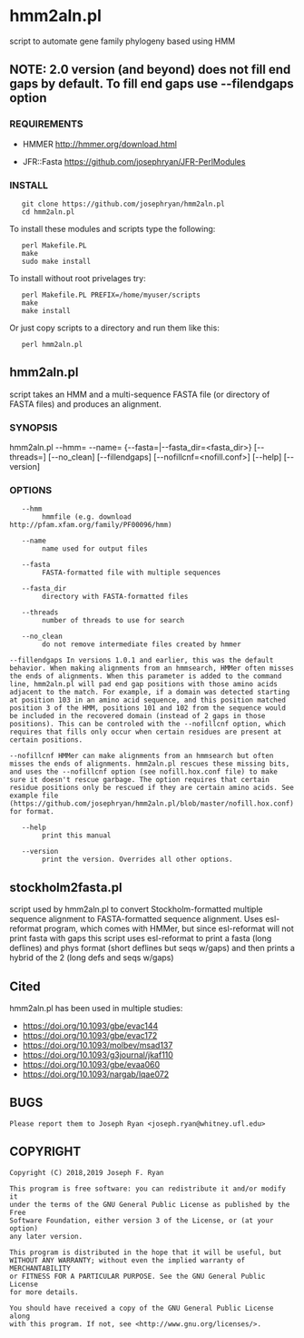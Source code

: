 # hmm2aln.pl
script to automate gene family phylogeny based using HMM

## NOTE: 2.0 version (and beyond) does not fill end gaps by default. To fill end gaps use --filendgaps option

### REQUIREMENTS

* HMMER
http://hmmer.org/download.html

* JFR::Fasta
https://github.com/josephryan/JFR-PerlModules

### INSTALL

```
   git clone https://github.com/josephryan/hmm2aln.pl
   cd hmm2aln.pl
```

To install these modules and scripts type the following:

```
   perl Makefile.PL
   make
   sudo make install
```
   
To install without root privelages try:

```
   perl Makefile.PL PREFIX=/home/myuser/scripts
   make
   make install
```

Or just copy scripts to a directory and run them like this:

```
   perl hmm2aln.pl
```

## hmm2aln.pl 

script takes an HMM and a multi-sequence FASTA file (or directory of FASTA files) and produces an alignment.

### SYNOPSIS

hmm2aln.pl --hmm=<hmmfile> --name=<name> {--fasta=<fasta>|--fasta_dir=<fasta_dir>} [--threads=<num>] [--no_clean] [--fillendgaps] [--nofillcnf=<nofill.conf>] [--help] [--version]

### OPTIONS

       --hmm
            hmmfile (e.g. download http://pfam.xfam.org/family/PF00096/hmm)

       --name
            name used for output files

       --fasta
            FASTA-formatted file with multiple sequences

       --fasta_dir
            directory with FASTA-formatted files

       --threads
            number of threads to use for search

       --no_clean
            do not remove intermediate files created by hmmer

    --fillendgaps In versions 1.0.1 and earlier, this was the default behavior. When making alignments from an hmmsearch, HMMer often misses the ends of alignments. When this parameter is added to the command line, hmm2aln.pl will pad end gap positions with those amino acids adjacent to the match. For example, if a domain was detected starting at position 103 in an amino acid sequence, and this position matched position 3 of the HMM, positions 101 and 102 from the sequence would be included in the recovered domain (instead of 2 gaps in those positions). This can be controled with the --nofillcnf option, which requires that fills only occur when certain residues are present at certain positions.

    --nofillcnf HMMer can make alignments from an hmmsearch but often misses the ends of alignments. hmm2aln.pl rescues these missing bits, and uses the --nofillcnf option (see nofill.hox.conf file) to make sure it doesn't rescue garbage. The option requires that certain residue positions only be rescued if they are certain amino acids. See example file (https://github.com/josephryan/hmm2aln.pl/blob/master/nofill.hox.conf) for format.

       --help
            print this manual

       --version
            print the version. Overrides all other options.

## stockholm2fasta.pl

script used by hmm2aln.pl to convert Stockholm-formatted multiple sequence alignment to FASTA-formatted sequence alignment. Uses esl-reformat program, which comes with HMMer, but since esl-reformat will not print fasta with gaps this script uses esl-reformat to print a fasta (long deflines) and phys format (short deflines but seqs w/gaps) and then prints a hybrid of the 2 (long defs and seqs w/gaps)

## Cited

hmm2aln.pl has been used in multiple studies:
* https://doi.org/10.1093/gbe/evac144
* https://doi.org/10.1093/gbe/evac172
* https://doi.org/10.1093/molbev/msad137
* https://doi.org/10.1093/g3journal/jkaf110
* https://doi.org/10.1093/gbe/evaa060
* https://doi.org/10.1093/nargab/lqae072

## BUGS
    Please report them to Joseph Ryan <joseph.ryan@whitney.ufl.edu>

## COPYRIGHT
    Copyright (C) 2018,2019 Joseph F. Ryan

    This program is free software: you can redistribute it and/or modify it
    under the terms of the GNU General Public License as published by the Free
    Software Foundation, either version 3 of the License, or (at your option)
    any later version.

    This program is distributed in the hope that it will be useful, but
    WITHOUT ANY WARRANTY; without even the implied warranty of MERCHANTABILITY
    or FITNESS FOR A PARTICULAR PURPOSE. See the GNU General Public License
    for more details.

    You should have received a copy of the GNU General Public License along
    with this program. If not, see <http://www.gnu.org/licenses/>.

